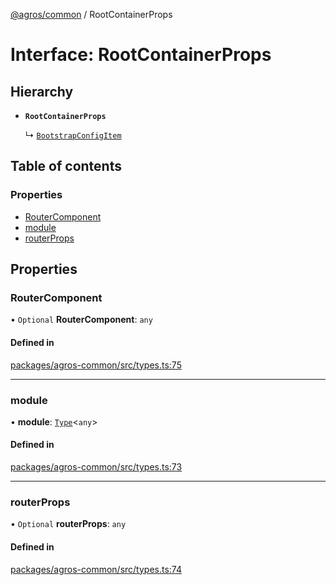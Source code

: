 [@agros/common](../index.md) / RootContainerProps

# Interface: RootContainerProps

## Hierarchy

- **`RootContainerProps`**

  ↳ [`BootstrapConfigItem`](BootstrapConfigItem.md)

## Table of contents

### Properties

- [RouterComponent](RootContainerProps.md#routercomponent)
- [module](RootContainerProps.md#module)
- [routerProps](RootContainerProps.md#routerprops)

## Properties

### <a id="routercomponent" name="routercomponent"></a> RouterComponent

• `Optional` **RouterComponent**: `any`

#### Defined in

[packages/agros-common/src/types.ts:75](https://github.com/agrosjs/agros/blob/64c5bfe/packages/agros-common/src/types.ts#L75)

___

### <a id="module" name="module"></a> module

• **module**: [`Type`](../index.md#type)<`any`\>

#### Defined in

[packages/agros-common/src/types.ts:73](https://github.com/agrosjs/agros/blob/64c5bfe/packages/agros-common/src/types.ts#L73)

___

### <a id="routerprops" name="routerprops"></a> routerProps

• `Optional` **routerProps**: `any`

#### Defined in

[packages/agros-common/src/types.ts:74](https://github.com/agrosjs/agros/blob/64c5bfe/packages/agros-common/src/types.ts#L74)
